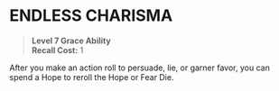 # ENDLESS CHARISMA

> **Level 7 Grace Ability**  
> **Recall Cost:** 1

After you make an action roll to persuade, lie, or garner favor, you can spend a Hope to reroll the Hope or Fear Die.